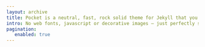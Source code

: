 ```yaml
---
layout: archive
title: Pocket is a neutral, fast, rock solid theme for Jekyll that you can actually use on your blog.
intro: No web fonts, javascript or decorative images – just perfectly set, readable text that loads instantly. Pocket is the Jekyll theme you can use from day to day.
pagination:
   enabled: true
---
```




